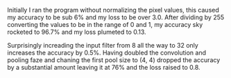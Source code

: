 Initially I ran the program without normalizing the pixel values, this caused my accuracy to be sub 6% and my loss to be over 3.0. After dividing by 255 converting the values to be in the range of 0 and 1, my accuracy sky rocketed to 96.7% and my loss plumeted to 0.13.

Surprisingly increading the input filter from 8 all the way to 32 only increases the accuracy by 0.5%. Having doubled the convolution and pooling faze and chaning the first pool size to (4, 4) dropped the accuracy by a substantial amount leaving it at 76% and the loss raised to 0.8. 